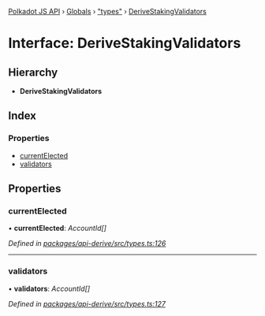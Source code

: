 [Polkadot JS API](../README.md) › [Globals](../globals.md) › ["types"](../modules/_types_.md) › [DeriveStakingValidators](_types_.derivestakingvalidators.md)

# Interface: DeriveStakingValidators

## Hierarchy

* **DeriveStakingValidators**

## Index

### Properties

* [currentElected](_types_.derivestakingvalidators.md#currentelected)
* [validators](_types_.derivestakingvalidators.md#validators)

## Properties

###  currentElected

• **currentElected**: *AccountId[]*

*Defined in [packages/api-derive/src/types.ts:126](https://github.com/polkadot-js/api/blob/9c337422a5/packages/api-derive/src/types.ts#L126)*

___

###  validators

• **validators**: *AccountId[]*

*Defined in [packages/api-derive/src/types.ts:127](https://github.com/polkadot-js/api/blob/9c337422a5/packages/api-derive/src/types.ts#L127)*
